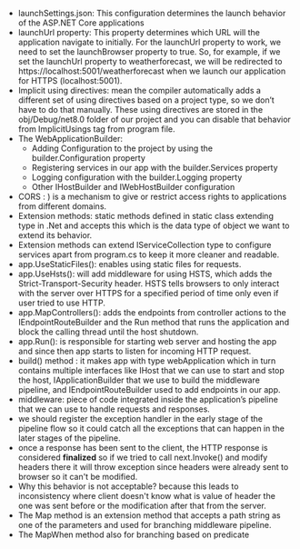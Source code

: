- launchSettings.json: This configuration determines the launch behavior of the ASP.NET Core applications
- launchUrl property: This property determines which URL will the application navigate to initially. For the launchUrl property to work, we need to set the launchBrowser property to true. So, for example, if we set the launchUrl property to weatherforecast, we will be redirected to https://localhost:5001/weatherforecast when we launch our application for HTTPS (localhost:5001).
- Implicit using directives: mean the compiler automatically adds a different set of using directives based on a project type, so we don’t have to do that manually. These using directives are stored in the obj/Debug/net8.0 folder of our project and you can disable that behavior from ImplicitUsings tag from program file.
- The WebApplicationBuilder: 
     - Adding Configuration to the project by using the builder.Configuration property 
    - Registering services in our app with the builder.Services property 
    - Logging configuration with the builder.Logging property 
    - Other IHostBuilder and IWebHostBuilder configuration
 - CORS : ) is a mechanism to give or restrict access rights to applications from different domains.
 - Extension methods: static methods defined in static class extending type in .Net and accepts this which is the data type of object we want to extend its behavior.
 - Extension methods can extend IServiceCollection type to configure services apart from program.cs to keep it more cleaner and readable.
 - app.UseStaticFiles(): enables using static files for requests.
 - app.UseHsts(): will add middleware for using HSTS, which adds the Strict-Transport-Security header. HSTS tells browsers to only interact with the server over HTTPS for a specified period of time only even if user tried to use HTTP.
 - app.MapControllers(): adds the endpoints from controller actions to the IEndpointRouteBuilder and the Run method that runs the application and block the calling thread until the host shutdown.
 - app.Run(): is responsible for starting web server and hosting the app and since then app starts to listen for incoming HTTP request.
 - build() method : it makes app with type webApplication which in turn contains multiple interfaces like IHost that we can use to start and stop the host, IApplicationBuilder that we use to build the middleware pipeline, and IEndpointRouteBuilder used to add endpoints in our app.
 - middleware: piece of code integrated inside the application’s pipeline that we can use to handle requests and responses.
 - we should register the exception handler in the early stage of the pipeline flow so it could catch all the exceptions that can happen in the later stages of the pipeline.
 - once a response has been sent to the client, the HTTP response is considered **finalized** so if we tried to call next.Invoke() and modify headers there it will throw exception since headers were already sent to browser so it can't be modified.
 - Why this behavior is not acceptable? because this leads to inconsistency where client doesn't know what is value of header the one was sent before or the modification after that from the server.
 - The Map method is an extension method that accepts a path string as one of the parameters and used for branching middleware pipeline.
 - The MapWhen method also for branching based on predicate